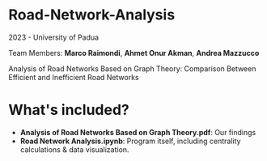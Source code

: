 # Road-Network-Analysis
2023 - University of Padua

Team Members: **Marco Raimondi**, **Ahmet Onur Akman**, **Andrea Mazzucco**


Analysis of Road Networks Based on Graph Theory:  Comparison Between Efficient and Inefficient Road Networks

# What's included?
* **Analysis of Road Networks Based on Graph Theory.pdf**: Our findings
* **Road Network Analysis.ipynb**: Program itself, including centrality calculations & data visualization.
